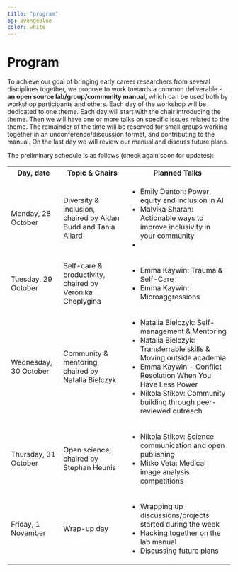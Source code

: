 ```yaml
---
title: "program"
bg: avengeblue
color: white
---
```


<a id="program"></a>

# Program

To achieve our goal of bringing early career researchers from several disciplines together, we propose to work towards a common deliverable - **an open source lab/group/community manual**, which can be used both by workshop participants and others. Each day of the workshop will be dedicated to one theme. Each day will start with the chair introducing the theme. Then we will have one or more talks on specific issues related to the theme. The remainder of the time will be reserved for small groups working together in an unconference/discussion format, and contributing to the manual. On the last day we will review our manual and discuss future plans. 

The preliminary schedule is as follows (check again soon for updates):

<table>
  <tbody>
    <tr>
      <th>Day, date</th>
      <th>Topic & Chairs</th>
      <th>Planned Talks</th>
    </tr>
    <tr>
      <td>Monday, 28 October</td>
      <td>Diversity & inclusion, chaired by Aidan Budd and Tania Allard</td>
      <td>
      	<ul>
          <li>Emily Denton: Power, equity and inclusion in AI</li>
          <li>Malvika Sharan: Actionable ways to improve inclusivity in your community</li>
          <li></li>
        </ul>
      </td>
    </tr>
    <tr>
      <td>Tuesday, 29 October</td>
      <td>Self-care & productivity, chaired by Veronika Cheplygina</td>
      <td>
      	<ul>
          <li>Emma Kaywin: Trauma & Self-Care</li>
          <li>Emma Kaywin: Microaggressions</li>
        </ul>
      </td>
    </tr>
    <tr>
      <td>Wednesday, 30 October</td>
      <td>Community & mentoring, chaired by Natalia Bielczyk</td>
      <td>
      	<ul>
          <li>Natalia Bielczyk: Self-management & Mentoring</li>
          <li>Natalia Bielczyk: Transferrable skills & Moving outside academia</li>
          <li>Emma Kaywin - Conflict Resolution When You Have Less Power</li>
          <li>Nikola Stikov: Community building through peer-reviewed outreach</li>
        </ul>
      </td>
    </tr>
    <tr>
      <td>Thursday, 31 October</td>
      <td>Open science, chaired by Stephan Heunis</td>
      <td>
      	<ul>
          <li>Nikola Stikov: Science communication and open publishing</li>
          <li>Mitko Veta: Medical image analysis competitions</li>
        </ul>
      </td>
    </tr>
    <tr>
      <td>Friday, 1 November</td>
      <td>Wrap-up day</td>
      <td>
      	<ul>
          <li>Wrapping up discussions/projects started during the week</li>
          <li>Hacking together on the lab manual</li>
          <li>Discussing future plans</li>
        </ul>
      </td>
    </tr>
  </tbody>
</table>